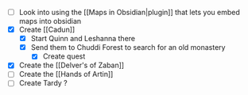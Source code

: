 - [ ] Look into using the [[Maps in Obsidian|plugin]] that lets you embed maps into obsidian
- [x] Create [[Cadun]]
	- [x] Start Quinn and Leshanna there
	- [x] Send them to Chuddi Forest to search for an old monastery
		- [x] Create quest
- [x] Create the [[Delver's of Zaban]]
- [ ] Create the [[Hands of Artin]]
- [ ] Create Tardy ?
